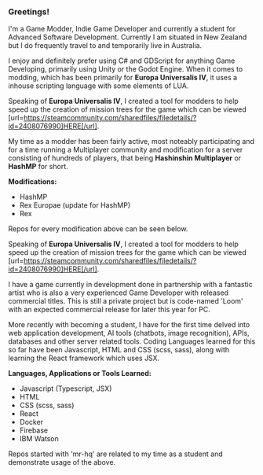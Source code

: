 ### Greetings!

I'm a Game Modder, Indie Game Developer and currently a student for Advanced Software Development. Currently I am situated in New Zealand but I do frequently travel to and temporarily live in Australia.

I enjoy and definitely prefer using C# and GDScript for anything Game Developing, primarily using Unity or the Godot Engine. When it comes to modding, which has been primarily for **Europa Universalis IV**, it uses a inhouse scripting language with some elements of LUA.

Speaking of **Europa Universalis IV**, I created a tool for modders to help speed up the creation of mission trees for the game which can be viewed [url=https://steamcommunity.com/sharedfiles/filedetails/?id=2408076990]HERE[/url].

My time as a modder has been fairly active, most noteably participating and for a time running a Multiplayer community and modification for a server consisting of hundreds of players, that being **Hashinshin Multiplayer** or **HashMP** for short.

**Modifications:**
- HashMP
- Rex Europae (update for HashMP)
- Rex

Repos for every modification above can be seen below.

Speaking of **Europa Universalis IV**, I created a tool for modders to help speed up the creation of mission trees for the game which can be viewed [url=https://steamcommunity.com/sharedfiles/filedetails/?id=2408076990]HERE[/url].

I have a game currently in development done in partnership with a fantastic artist who is also a very experienced Game Developer with released commercial titles. This is still a private project but is code-named 'Loom' with an expected commercial release for later this year for PC.

More recently with becoming a student, I have for the first time delved into web application development, AI tools (chatbots, image recognition), APIs, databases and other server related tools. Coding Languages learned for this so far have been Javascript, HTML and CSS (scss, sass), along with learning the React framework which uses JSX.

**Languages, Applications or Tools Learned:**
- Javascript (Typescript, JSX)
- HTML
- CSS (scss, sass)
- React
- Docker
- Firebase
- IBM Watson

Repos started with 'mr-hq' are related to my time as a student and demonstrate usage of the above.
